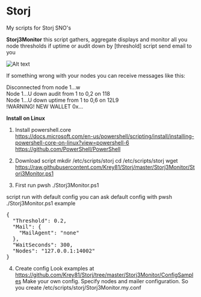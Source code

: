 # Storj
My scripts for Storj SNO's

<b>Storj3Monitor</b>
this script gathers, aggregate displays and monitor all you node thresholds
if uptime or audit down by [threshold] script send email to you
  

![Alt text](https://user-images.githubusercontent.com/38987544/64577594-8a8b3200-d385-11e9-82c3-03e38e1ee92d.png?raw=true "Title")

If something wrong with your nodes you can receive messages like this:

Disconnected from node 1...w<br/>
Node 1...U down audit from 1 to 0,2 on 118<br/>
Node 1...U down uptime from 1 to 0,6 on 12L9<br/>
!WARNING! NEW WALLET 0x...<br/>


<b>Install on Linux</b>

1. Install powershell.core<br/>
https://docs.microsoft.com/en-us/powershell/scripting/install/installing-powershell-core-on-linux?view=powershell-6
https://github.com/PowerShell/PowerShell

2. Download script
mkdir /etc/scripts/storj
cd /etc/scripts/storj
wget https://raw.githubusercontent.com/Krey81/Storj/master/Storj3Monitor/Storj3Monitor.ps1

3. First run
pwsh ./Storj3Monitor.ps1

script run with default config
you can ask default config with pwsh ./Storj3Monitor.ps1 example

<pre>
{
  "Threshold": 0.2,
  "Mail": {
    "MailAgent": "none"
  },
  "WaitSeconds": 300,
  "Nodes": "127.0.0.1:14002"
}
</pre>

4. Create config
Look examples at https://github.com/Krey81/Storj/tree/master/Storj3Monitor/ConfigSamples
Make your own config. Specify nodes and mailer configuration. 
So you create /etc/scripts/storj/Storj3Monitor.my.conf






